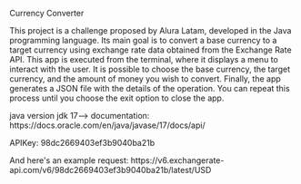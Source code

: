 <h>Currency Converter</h>

<p>This project is a challenge proposed by Alura Latam, developed in the Java programming language.
Its main goal is to convert a base currency to a target currency using exchange rate data obtained 
from the Exchange Rate API.
This app is executed from the terminal, where it displays a menu to interact with the user.
It is possible to choose the base currency, the target currency, and the amount of money you wish to 
convert. Finally, the app generates a JSON file with the details of the operation. You can repeat this
process until you choose the exit option to close the app.</p>

<p>java version jdk 17--> documentation:
https://docs.oracle.com/en/java/javase/17/docs/api/</p>

<p>APIKey: 98dc2669403ef3b9040ba21b </p>
<p>And here's an example request: https://v6.exchangerate-api.com/v6/98dc2669403ef3b9040ba21b/latest/USD</p>